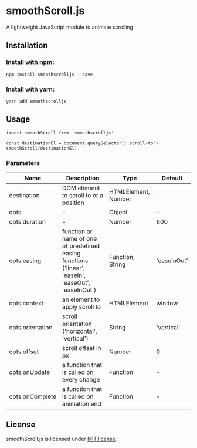 # smoothScroll.js
A lightweight JavaScript module to animate scrolling

## Installation

### Install with npm:
```
npm install smoothscrolljs --save
```

### Install with yarn:
```
yarn add smoothscrolljs
```

## Usage
```
import smoothScroll from 'smoothscrolljs'

const destinationEl = document.querySelector('.scroll-to')
smoothScroll(destinationEl)
```

### Parameters
| Name | Description | Type | Default |
| ---- | ----------- | ---- | ------- |
| destination | DOM element to scroll to or a position | HTMLElement, Number | - |
| opts | - | Object | - |
| opts.duration | - | Number | 600 |
| opts.easing | function or name of one of predefined easing functions ('linear', 'easeIn', 'easeOut', 'easeInOut') | Function, String | 'easeInOut' |
| opts.context | an element to apply scroll to | HTMLElement | window |
| opts.orientation | scroll orientation ('horizontal', 'vertical') | String | 'vertical' |
| opts.offset | scroll offset in px | Number | 0 |
| opts.onUpdate | a function that is called on every change | Function | - |
| opts.onComplete | a function that is called on animation end | Function | - |


## License
smoothScroll.js is licensed under [MIT license](https://opensource.org/licenses/MIT).
